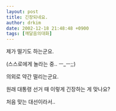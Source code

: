 ```yaml
---
layout: post
title: 긴장되네요.
author: drkim
date: 2002-12-18 21:48:48 +0900
tags: [깨달음의대화]
---
```

제가 떨기도 하는군요.
  
(스스로에게 놀라는 중.. ㅡ_ㅡ;;)
  

  
의외로 약간 떨리는군요.
  
원래 대통령 선거 때 이렇게 긴장하는 게 맞나요?
  
처음 맞는 대선이라서..